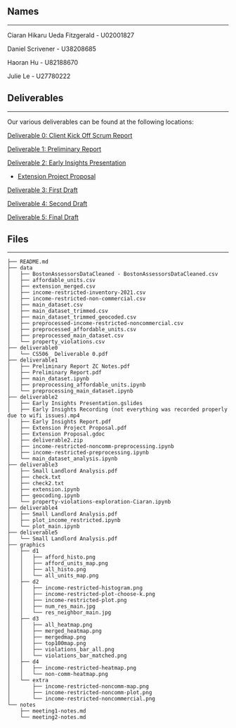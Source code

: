 ## Names
----------------------------------------------------
Ciaran Hikaru Ueda Fitzgerald - U02001827

Daniel Scrivener - U38208685

Haoran Hu - U82188670

Julie Le - U27780222

## Deliverables
----------------------------------------------------
Our various deliverables can be found at the following locations:

[Deliverable 0: Client Kick Off Scrum Report](./deliverable0/CS506_%20Deliverable%200.pdf)

[Deliverable 1: Preliminary Report](./deliverable1/Preliminary%20Report.pdf)

[Deliverable 2: Early Insights Presentation](./deliverable2/Early%20Insights%20Report.pdf)

- [Extension Project Proposal](./deliverable2/Extension%20Project%20Proposal.pdf)

[Deliverable 3: First Draft](./deliverable3/Small%20Landlord%20Analysis.pdf)

[Deliverable 4: Second Draft](./deliverable4/Small%20Landlord%20Analysis.pdf)

[Deliverable 5: Final Draft](./deliverable5/Small%20Landlord%20Analysis.pdf)

## Files
----------------------------------------------------
```
├── README.md
├── data
│   ├── BostonAssessorsDataCleaned - BostonAssessorsDataCleaned.csv
│   ├── affordable_units.csv
│   ├── extension_merged.csv
│   ├── income-restricted-inventory-2021.csv
│   ├── income-restricted-non-commercial.csv
│   ├── main_dataset.csv
│   ├── main_dataset_trimmed.csv
│   ├── main_dataset_trimmed_geocoded.csv
│   ├── preprocessed-income-restricted-noncommercial.csv
│   ├── preprocessed_affordable_units.csv
│   ├── preprocessed_main_dataset.csv
│   └── property_violations.csv
├── deliverable0
│   └── CS506_ Deliverable 0.pdf
├── deliverable1
│   ├── Preliminary Report ZC Notes.pdf
│   ├── Preliminary Report.pdf
│   ├── main_dataset.ipynb
│   ├── preprocessing_affordable_units.ipynb
│   └── preprocessing_main_dataset.ipynb
├── deliverable2
│   ├── Early Insights Presentation.gslides
│   ├── Early Insights Recording (not everything was recorded properly due to wifi issues).mp4
│   ├── Early Insights Report.pdf
│   ├── Extension Project Proposal.pdf
│   ├── Extension Proposal.gdoc
│   ├── deliverable2.zip
│   ├── income-restricted-noncomm-preprocessing.ipynb
│   ├── income-restricted-preprocessing.ipynb
│   └── main_dataset_analysis.ipynb
├── deliverable3
│   ├── Small Landlord Analysis.pdf
│   ├── check.txt
│   ├── check2.txt
│   ├── extension.ipynb
│   ├── geocoding.ipynb
│   └── property-violations-exploration-Ciaran.ipynb
├── deliverable4
│   ├── Small Landlord Analysis.pdf
│   ├── plot_income_restricted.ipynb
│   └── plot_main.ipynb
├── deliverable5
│   └── Small Landlord Analysis.pdf
├── graphics
│   ├── d1
│   │   ├── afford_histo.png
│   │   ├── afford_units_map.png
│   │   ├── all_histo.png
│   │   └── all_units_map.png
│   ├── d2
│   │   ├── income-restricted-histogram.png
│   │   ├── income-restricted-plot-choose-k.png
│   │   ├── income-restricted-plot.png
│   │   ├── num_res_main.jpg
│   │   └── res_neighbor_main.jpg
│   ├── d3
│   │   ├── all_heatmap.png
│   │   ├── merged_heatmap.png
│   │   ├── mergedmap.png
│   │   ├── top100map.png
│   │   ├── violations_bar_all.png
│   │   └── violations_bar_matched.png
│   ├── d4
│   │   ├── income-restricted-heatmap.png
│   │   └── non-comm-heatmap.png
│   └── extra
│       ├── income-restricted-noncomm-map.png
│       ├── income-restricted-noncomm-plot.png
│       └── income-restricted-noncommercial.png
└── notes
    ├── meeting1-notes.md
    └── meeting2-notes.md
```
